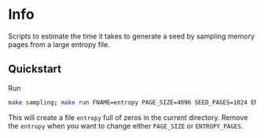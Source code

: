# Info

Scripts to estimate the time it takes to generate a seed by sampling
memory pages from a large entropy file.

## Quickstart

Run

```bash
make sampling; make run FNAME=entropy PAGE_SIZE=4096 SEED_PAGES=1024 ENTROPY_PAGES=2621440 REPS=10
```

This will create a file `entropy` full of zeros in the current directory.
Remove the `entropy` when you want to change either `PAGE_SIZE` or `ENTROPY_PAGES`. 
